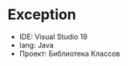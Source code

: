 # Exception

<ul>
  <li>IDE: Visual Studio 19</li>
  <li>lang: Java</li>
  <li>Проект: Библиотека Классов</li>
</ul>
